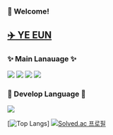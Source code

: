 ### :wave: Welcome!

## <a href="https://codingbread.tistory.com/"> :airplane: YE EUN </a>

### ✨ Main Lanauage ✨
<img src="https://img.shields.io/badge/swift-%23FA7343.svg?&style=for-the-badge&logo=swift&logoColor=white" /> <img src="https://img.shields.io/badge/ios-%23000000.svg?&style=for-the-badge&logo=ios&logoColor=white" /> <img src="https://img.shields.io/badge/java-%23007396.svg?&style=for-the-badge&logo=java&logoColor=white" /> <img src="https://img.shields.io/badge/android-%233DDC84.svg?&style=for-the-badge&logo=android&logoColor=black" />

### 💬 Develop Language 💬
<img src="https://img.shields.io/badge/node.js-%23339933.svg?&style=for-the-badge&logo=node.js&logoColor=white" />

[![Top Langs](https://github-readme-stats.vercel.app/api/top-langs/?username=kimyenida&layout=compact)] [![Solved.ac
프로필](http://mazassumnida.wtf/api/v2/generate_badge?boj=alice6580)](https://solved.ac/alice6580)
<!--
**kimyenida/kimyenida** is a ✨ _special_ ✨ repository because its `README.md` (this file) appears on your GitHub profile.

Here are some ideas to get you started:

- 🔭 I’m currently working on ...
- 🌱 I’m currently learning ...
- 👯 I’m looking to collaborate on ...
- 🤔 I’m looking for help with ...
- 💬 Ask me about ...
- 📫 How to reach me: ...
- 😄 Pronouns: ...
- ⚡ Fun fact: ...
-->
